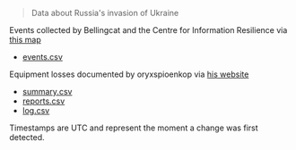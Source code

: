 > Data about Russia's invasion of Ukraine

Events collected by Bellingcat and the Centre for Information Resilience via [this map](https://maphub.net/Cen4infoRes/russian-ukraine-monitor)
- [events.csv](events.csv)

Equipment losses documented by oryxspioenkop via [his website](https://www.oryxspioenkop.com/2022/02/attack-on-europe-documenting-equipment.html)
- [summary.csv](summary.csv)
- [reports.csv](reports.csv)
- [log.csv](log.csv) 

Timestamps are UTC and represent the moment a change was first detected.
